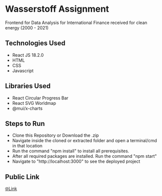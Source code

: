 # Wasserstoff Assignment

Frontend for Data Analysis for International Finance received for clean energy (2000 - 2021)

## Technologies Used

- React JS 18.2.0
- HTML
- CSS
- Javascript

## Libraries Used

- React Circular Progress Bar
- React SVG Worldmap
- @mui/x-charts

## Steps to Run

- Clone this Repository or Download the .zip
- Navigate inside the cloned or extracted folder and open a terminal/cmd in that location
- Run the command "npm install" to install all prerequisites.
- After all required packages are installed. Run the command "npm start"
- Navigate to "http://localhost:3000" to see the deployed project

## Public Link
[🌐Link](https://dataanalysis-s0x0.onrender.com/)
